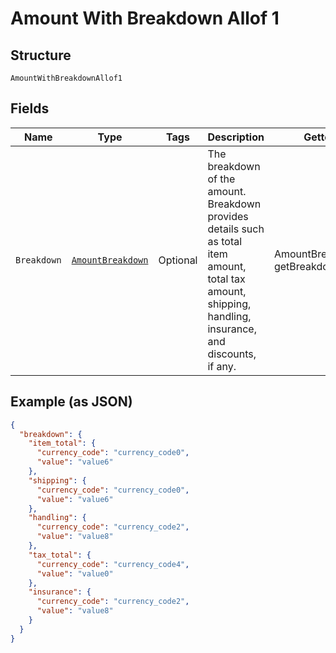 
# Amount With Breakdown Allof 1

## Structure

`AmountWithBreakdownAllof1`

## Fields

| Name | Type | Tags | Description | Getter | Setter |
|  --- | --- | --- | --- | --- | --- |
| `Breakdown` | [`AmountBreakdown`](../../doc/models/amount-breakdown.md) | Optional | The breakdown of the amount. Breakdown provides details such as total item amount, total tax amount, shipping, handling, insurance, and discounts, if any. | AmountBreakdown getBreakdown() | setBreakdown(AmountBreakdown breakdown) |

## Example (as JSON)

```json
{
  "breakdown": {
    "item_total": {
      "currency_code": "currency_code0",
      "value": "value6"
    },
    "shipping": {
      "currency_code": "currency_code0",
      "value": "value6"
    },
    "handling": {
      "currency_code": "currency_code2",
      "value": "value8"
    },
    "tax_total": {
      "currency_code": "currency_code4",
      "value": "value0"
    },
    "insurance": {
      "currency_code": "currency_code2",
      "value": "value8"
    }
  }
}
```


